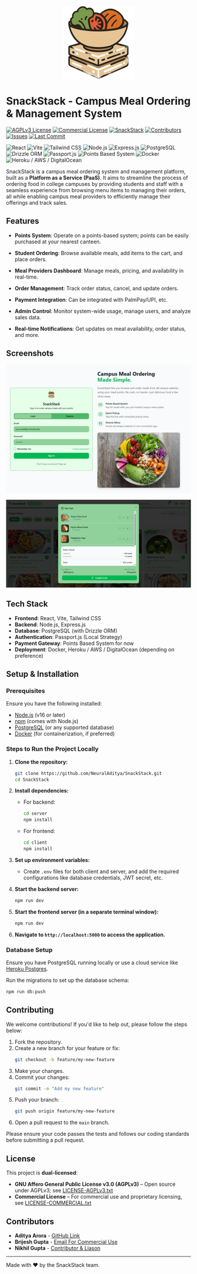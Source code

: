 <p align="center">
  <img src="docs/assets/logo.png" alt="SnackStack Logo" width="200"/>
</p>

# SnackStack - Campus Meal Ordering & Management System

[![AGPLv3 License](https://img.shields.io/badge/License-AGPLv3-blue.svg)](https://www.gnu.org/licenses/agpl-3.0.en.html)
[![Commercial License](https://img.shields.io/badge/License-Commercial-lightgrey.svg)](LICENSE-COMMERCIAL.txt)
[![SnackStack](https://img.shields.io/badge/-SnackStack-2ECC71?style=flat-square)](https://github.com/NeuralAditya/SnackStack)
[![Contributors](https://img.shields.io/github/contributors/NeuralAditya/SnackStack)](https://github.com/NeuralAditya/SnackStack/graphs/contributors)
[![Issues](https://img.shields.io/github/issues/NeuralAditya/SnackStack)](https://github.com/NeuralAditya/SnackStack/issues)
[![Last Commit](https://img.shields.io/github/last-commit/NeuralAditya/SnackStack)](https://github.com/NeuralAditya/SnackStack/commits/main)

<p align="left"> <img src="https://img.shields.io/badge/Frontend-React-blue?logo=react" alt="React"/> <img src="https://img.shields.io/badge/Build-Vite-646CFF?logo=vite" alt="Vite"/> <img src="https://img.shields.io/badge/Style-Tailwind_CSS-38B2AC?logo=tailwind-css" alt="Tailwind CSS"/> <img src="https://img.shields.io/badge/Backend-Node.js-339933?logo=node.js" alt="Node.js"/> <img src="https://img.shields.io/badge/Framework-Express.js-000000?logo=express" alt="Express.js"/> <img src="https://img.shields.io/badge/Database-PostgreSQL-4169E1?logo=postgresql" alt="PostgreSQL"/> <img src="https://img.shields.io/badge/ORM-Drizzle%20ORM-6C3483" alt="Drizzle ORM"/> <img src="https://img.shields.io/badge/Auth-Passport.js-34E27A?logo=passport" alt="Passport.js"/> <img src="https://img.shields.io/badge/Payments-Points%20System-orange" alt="Points Based System"/> <img src="https://img.shields.io/badge/Deployment-Docker-blue?logo=docker" alt="Docker"/> <img src="https://img.shields.io/badge/Hosting-Heroku%2FAWS%2FDigitalOcean-430098" alt="Heroku / AWS / DigitalOcean"/> </p>

SnackStack is a campus meal ordering system and management platform, built as a **Platform as a Service (PaaS)**. It aims to streamline the process of ordering food in college campuses by providing students and staff with a seamless experience from browsing menu items to managing their orders, all while enabling campus meal providers to efficiently manage their offerings and track sales.

## Features

- **Points System**: Operate on a points-based system; points can be easily purchased at your nearest canteen.

- **Student Ordering**: Browse available meals, add items to the cart, and place orders.
- **Meal Providers Dashboard**: Manage meals, pricing, and availability in real-time.
- **Order Management**: Track order status, cancel, and update orders.
- **Payment Integration**: Can be integrated with PalmPay/UPI, etc.
- **Admin Control**: Monitor system-wide usage, manage users, and analyze sales data.
- **Real-time Notifications**: Get updates on meal availability, order status, and more.

## Screenshots

![Home Page](docs/screenshots/home.png)

![Order Page](docs/screenshots/order.png)

## Tech Stack

- **Frontend**: React, Vite, Tailwind CSS
- **Backend**: Node.js, Express.js
- **Database**: PostgreSQL (with Drizzle ORM)
- **Authentication**: Passport.js (Local Strategy)
- **Payment Gateway**: Points Based System for now
- **Deployment**: Docker, Heroku / AWS / DigitalOcean (depending on preference)

## Setup & Installation

### Prerequisites

Ensure you have the following installed:

- [Node.js](https://nodejs.org/) (v16 or later)
- [npm](https://npmjs.com/) (comes with Node.js)
- [PostgreSQL](https://www.postgresql.org/) (or any supported database)
- [Docker](https://www.docker.com/) (for containerization, if preferred)

### Steps to Run the Project Locally

1. **Clone the repository:**
   ```bash
   git clone https://github.com/NeuralAditya/SnackStack.git
   cd SnackStack
   ```

2. **Install dependencies:**
   - For backend:
     ```bash
     cd server
     npm install
     ```
   - For frontend:
     ```bash
     cd client
     npm install
     ```

3. **Set up environment variables:**
   - Create `.env` files for both client and server, and add the required configurations like database credentials, JWT secret, etc.

4. **Start the backend server:**
   ```bash
   npm run dev
   ```

5. **Start the frontend server (in a separate terminal window):**
   ```bash
   npm run dev
   ```

6. **Navigate to `http://localhost:5000` to access the application.**

### Database Setup

Ensure you have PostgreSQL running locally or use a cloud service like [Heroku Postgres](https://www.heroku.com/postgres).

Run the migrations to set up the database schema:

```bash
npm run db:push
```

## Contributing

We welcome contributions! If you'd like to help out, please follow the steps below:

1. Fork the repository.
2. Create a new branch for your feature or fix:
   ```bash
   git checkout -b feature/my-new-feature
   ```
3. Make your changes.
4. Commit your changes:
   ```bash
   git commit -m "Add my new feature"
   ```
5. Push your branch:
   ```bash
   git push origin feature/my-new-feature
   ```
6. Open a pull request to the `main` branch.

Please ensure your code passes the tests and follows our coding standards before submitting a pull request.

## License

This project is **dual-licensed**:

- **GNU Affero General Public License v3.0 (AGPLv3)** – Open source under AGPLv3; see [LICENSE-AGPLv3.txt](LICENSE-AGPLv3.txt)
- **Commercial License** – For commercial use and proprietary licensing, see [LICENSE-COMMERCIAL.txt](LICENSE-COMMERCIAL.txt) 


## Contributors

- **Aditya Arora** - [GitHub Link](https://github.com/NeuralAditya)
- **Brijesh Gupta** - [Email For Commercial Use](mailto:brijesh.ml.ai@gmail.com)
- **Nikhil Gupta** - [Contributor & Liason](mailto:nikhilghosh898@gmail.com)

---

Made with ❤️ by the SnackStack team.
